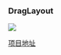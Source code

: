 

### DragLayout

![](https://github.com/BlueMor/DragLayout/raw/master/screenshots/123.gif)

[项目地址](https://github.com/BlueMor/DragLayout)

